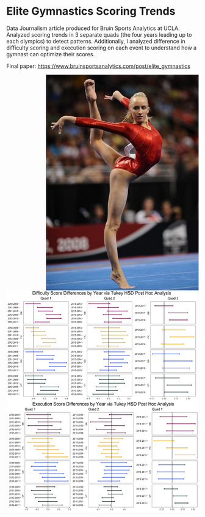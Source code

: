 # Elite Gymnastics Scoring Trends

Data Journalism article produced for Bruin Sports Analytics at UCLA. Analyzed scoring trends in 3 separate quads (the four years leading up to each olympics) to detect patterns. Additionally, I analyzed difference in difficulty scoring and execution scoring on each event to understand how a gymnast can optimize their scores.

Final paper: https://www.bruinsportsanalytics.com/post/elite_gymnastics

<div style="text-align: center">
<img style="float: right;" src="images/nastia.jpeg" width = "400">
</div>

<img style="float: left;" src="images/Difficulty_Comparison.png" width="500" height="290">
<img style="float: right;" src="images/Execution_Comparison.png" width="500" height="290"> 



